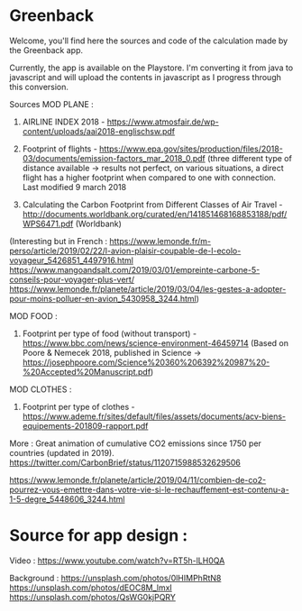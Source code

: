 # Greenback

Welcome,
you'll find here the sources and code of the calculation made by the Greenback app.

Currently, the app is available on the Playstore. I'm converting it from java to javascript and will upload the contents in javascript as I progress through this conversion.

Sources
MOD PLANE :

1) AIRLINE INDEX 2018 - https://www.atmosfair.de/wp-content/uploads/aai2018-englischsw.pdf

2) Footprint of flights - https://www.epa.gov/sites/production/files/2018-03/documents/emission-factors_mar_2018_0.pdf (three different type of distance available 
-> results not perfect, on various situations, a direct flight has a higher footprint when compared to one with connection. Last modified 9 march 2018

3) Calculating the Carbon Footprint from Different Classes of Air Travel - http://documents.worldbank.org/curated/en/141851468168853188/pdf/WPS6471.pdf (Worldbank)

(Interesting but in French : 
https://www.lemonde.fr/m-perso/article/2019/02/22/l-avion-plaisir-coupable-de-l-ecolo-voyageur_5426851_4497916.html
https://www.mangoandsalt.com/2019/03/01/empreinte-carbone-5-conseils-pour-voyager-plus-vert/
https://www.lemonde.fr/planete/article/2019/03/04/les-gestes-a-adopter-pour-moins-polluer-en-avion_5430958_3244.html)


MOD FOOD :
1) Footprint per type of food (without transport) - https://www.bbc.com/news/science-environment-46459714 (Based on Poore & Nemecek 2018, published in Science 
-> https://josephpoore.com/Science%20360%206392%20987%20-%20Accepted%20Manuscript.pdf)

MOD CLOTHES :
1) Footprint per type of clothes - https://www.ademe.fr/sites/default/files/assets/documents/acv-biens-equipements-201809-rapport.pdf



More :
Great animation of cumulative CO2 emissions since 1750 per countries (updated in 2019).
https://twitter.com/CarbonBrief/status/1120715988532629506

https://www.lemonde.fr/planete/article/2019/04/11/combien-de-co2-pourrez-vous-emettre-dans-votre-vie-si-le-rechauffement-est-contenu-a-1-5-degre_5448606_3244.html


# Source for app design :
Video :
https://www.youtube.com/watch?v=RT5h-lLH0QA


Background :
https://unsplash.com/photos/0lHIMPhRtN8
https://unsplash.com/photos/dEOC8M_lmxI
https://unsplash.com/photos/QsWG0kjPQRY
